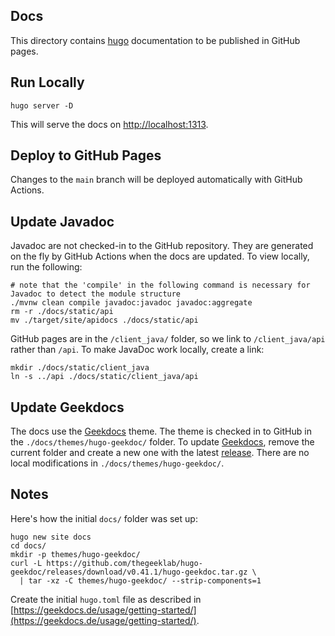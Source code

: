 ## Docs

This directory contains [hugo](https://gohugo.io) documentation to be published in GitHub pages.

## Run Locally

```
hugo server -D
```

This will serve the docs on [http://localhost:1313](http://localhost:1313).

## Deploy to GitHub Pages

Changes to the `main` branch will be deployed automatically with GitHub Actions.

## Update Javadoc

Javadoc are not checked-in to the GitHub repository.
They are generated on the fly by GitHub Actions when the docs are updated.
To view locally, run the following:

```
# note that the 'compile' in the following command is necessary for Javadoc to detect the module structure
./mvnw clean compile javadoc:javadoc javadoc:aggregate
rm -r ./docs/static/api
mv ./target/site/apidocs ./docs/static/api
```

GitHub pages are in the `/client_java/` folder, so we link to `/client_java/api` rather than `/api`.
To make JavaDoc work locally, create a link:

```
mkdir ./docs/static/client_java
ln -s ../api ./docs/static/client_java/api
```

## Update Geekdocs

The docs use the [Geekdocs](https://geekdocs.de/) theme. The theme is checked in to GitHub in the
`./docs/themes/hugo-geekdoc/` folder. To update [Geekdocs](https://geekdocs.de/), remove the current
folder and create a new one with the
latest [release](https://github.com/thegeeklab/hugo-geekdoc/releases). There are no local
modifications in `./docs/themes/hugo-geekdoc/`.

## Notes

Here's how the initial `docs/` folder was set up:

```
hugo new site docs
cd docs/
mkdir -p themes/hugo-geekdoc/
curl -L https://github.com/thegeeklab/hugo-geekdoc/releases/download/v0.41.1/hugo-geekdoc.tar.gz \
  | tar -xz -C themes/hugo-geekdoc/ --strip-components=1
```

Create the initial `hugo.toml` file as described
in [https://geekdocs.de/usage/getting-started/](https://geekdocs.de/usage/getting-started/).

